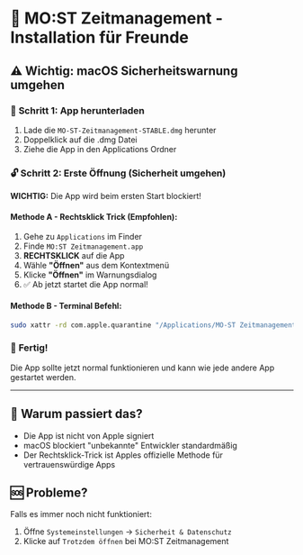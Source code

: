 # 🚀 MO:ST Zeitmanagement - Installation für Freunde

## ⚠️ Wichtig: macOS Sicherheitswarnung umgehen

### 📱 **Schritt 1: App herunterladen**
1. Lade die `MO-ST-Zeitmanagement-STABLE.dmg` herunter
2. Doppelklick auf die .dmg Datei
3. Ziehe die App in den Applications Ordner

### 🔓 **Schritt 2: Erste Öffnung (Sicherheit umgehen)**
**WICHTIG:** Die App wird beim ersten Start blockiert!

#### **Methode A - Rechtsklick Trick (Empfohlen):**
1. Gehe zu `Applications` im Finder
2. Finde `MO:ST Zeitmanagement.app`
3. **RECHTSKLICK** auf die App
4. Wähle **"Öffnen"** aus dem Kontextmenü
5. Klicke **"Öffnen"** im Warnungsdialog
6. ✅ Ab jetzt startet die App normal!

#### **Methode B - Terminal Befehl:**
```bash
sudo xattr -rd com.apple.quarantine "/Applications/MO-ST Zeitmanagement.app"
```

### 🎉 **Fertig!**
Die App sollte jetzt normal funktionieren und kann wie jede andere App gestartet werden.

---

## 🤔 **Warum passiert das?**
- Die App ist nicht von Apple signiert
- macOS blockiert "unbekannte" Entwickler standardmäßig
- Der Rechtsklick-Trick ist Apples offizielle Methode für vertrauenswürdige Apps

## 🆘 **Probleme?**
Falls es immer noch nicht funktioniert:
1. Öffne `Systemeinstellungen` → `Sicherheit & Datenschutz`
2. Klicke auf `Trotzdem öffnen` bei MO:ST Zeitmanagement

